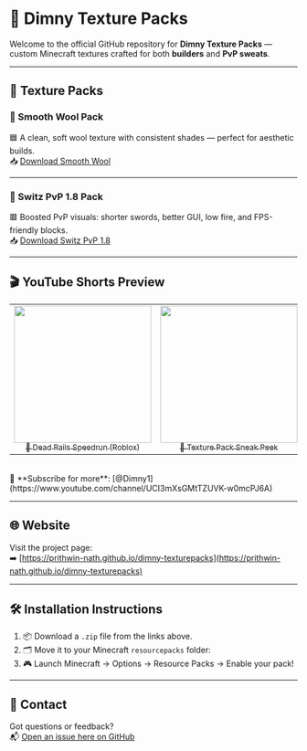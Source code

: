 # 🧱 Dimny Texture Packs

Welcome to the official GitHub repository for **Dimny Texture Packs** — custom Minecraft textures crafted for both **builders** and **PvP sweats**.

---

## 🎨 Texture Packs

### 🔷 Smooth Wool Pack  
🟦 A clean, soft wool texture with consistent shades — perfect for aesthetic builds.  
📥 [Download Smooth Wool](http://adfoc.us/872662110603608)

---

### 🔴 Switz PvP 1.8 Pack  
🟥 Boosted PvP visuals: shorter swords, better GUI, low fire, and FPS-friendly blocks.  
📥 [Download Switz PvP 1.8](http://adfoc.us/872662110645874)

---

## 🎬 YouTube Shorts Preview

<table>
  <tr>
    <td align="center">
      <a href="https://youtube.com/shorts/0cKUfpeI2bk?si=E5jyjpxrCTHeyOTT" target="_blank">
        <img src="https://img.youtube.com/vi/0cKUfpeI2bk/hqdefault.jpg" width="240" />
        <br /><sub>🚂 Dead Rails Speedrun (Roblox)</sub>
      </a>
    </td>
    <td align="center">
      <a href="https://youtube.com/shorts/_7ur-4pmt6M?si=CIL9O7-EbfBwa9mt" target="_blank">
        <img src="https://img.youtube.com/vi/_7ur-4pmt6M/hqdefault.jpg" width="240" />
        <br /><sub>🎨 Texture Pack Sneak Peek</sub>
      </a>
    </td>
    <td align="center">
      <a href="https://youtube.com/shorts/TCzfYaBry8w?si=dYyu8aE781ZeMRNE" target="_blank">
        <img src="https://img.youtube.com/vi/TCzfYaBry8w/hqdefault.jpg" width="240" />
        <br /><sub>⚔️ PvP Showcase</sub>
      </a>
    </td>
  </tr>
</table>

<br />
🔔 **Subscribe for more**: [@Dimny1](https://www.youtube.com/channel/UCI3mXsGMtTZUVK-w0mcPJ6A)

---

## 🌐 Website

Visit the project page:  
➡️ [https://prithwin-nath.github.io/dimny-texturepacks](https://prithwin-nath.github.io/dimny-texturepacks)

---

## 🛠️ Installation Instructions

1. 📦 Download a `.zip` file from the links above.  
2. 🗂 Move it to your Minecraft `resourcepacks` folder:
3. 🎮 Launch Minecraft → Options → Resource Packs → Enable your pack!

---

## 💬 Contact

Got questions or feedback?  
📬 [Open an issue here on GitHub](https://github.com/Prithwin-Nath/dimny-texturepacks/issues)
